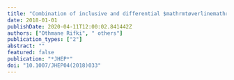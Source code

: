 ```yaml
---
title: "Combination of inclusive and differential $mathrmtøverlinemathrmt$ charge asymmetry measurements using ATLAS and CMS data at $sqrts =$ 7 and 8 TeV"
date: 2018-01-01
publishDate: 2020-04-11T12:00:02.841442Z
authors: ["Othmane Rifki", " others"]
publication_types: ["2"]
abstract: ""
featured: false
publication: "*JHEP*"
doi: "10.1007/JHEP04(2018)033"
---
```


